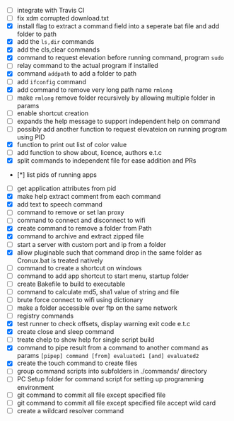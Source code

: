 
 - [ ] integrate with Travis CI
 - [ ] fix xdm corrupted download.txt 
 - [x] install flag to extract a command field into a seperate bat file and add folder to path
 - [x] add the `ls,dir` commands
 - [x] add the cls,clear commands
 - [x] command to request elevation before running command, program <requestelevation> `sudo`
 - [ ] relay command to the actual program if installed
 - [x] command `addpath` to add a folder to path
 - [ ] add `ifconfig` command
 - [x] add command to remove very long path name `rmlong`
 - [ ] make `rmlong` remove folder recursively by allowing multiple folder in params
 - [ ] enable shortcut creation 
 - [ ] expands the help message to support independent help on command
 - [ ] possibly add another function to request elevateion on running program using PID
 - [x] function to print out list of color value
 - [ ] add function to show about, licence, authors e.t.c
 - [x] split commands to independent file for ease addition and PRs
 - [*] list pids of running apps
 - [ ] get application attributes from pid
 - [x] make help extract comment from each command
 - [x] add text to speech command
 - [ ] command to remove or set lan proxy
 - [ ] command to connect and disconnect to wifi 
 - [x] create command to remove a folder from Path
 - [x] command to archive and extract zipped file
 - [ ] start a server with custom port and ip from a folder
 - [x] allow pluginable such that command drop in the same folder as Cronux.bat is treated natively
 - [ ] command to create a shortcut on windows
 - [ ] command to add app shortcut to start menu, startup folder
 - [ ] create Bakefile to build to executable
 - [ ] command to calculate md5, sha1 value of string and file
 - [ ] brute force connect to wifi using dictionary
 - [ ] make a folder accessible over ftp on the same network
 - [ ] registry commands
 - [x] test runner to check offsets, display warning exit code e.t.c
 - [x] create close and sleep command
 - [ ] treate chelp to show help for single script build
 - [x] command to pipe result from a command to another command as params `[pipep] command [from] evaluated1 [and] evaluated2`
 - [x] create the touch command to create files
 - [ ] group command scripts into subfolders in ./commands/ directory 
 - [ ] PC Setup folder for command script for setting up programming environment
 - [ ] git command to commit all file except specified file 
 - [ ] git command to commit all file except specified file accept wild card
 - [ ] create a wildcard resolver command